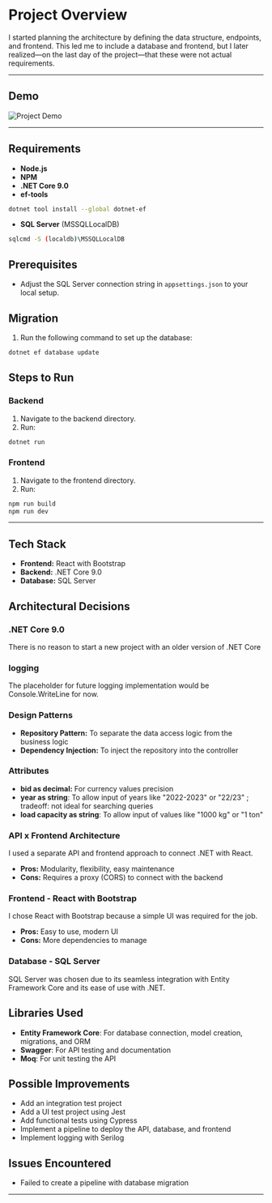 ﻿# Project Overview

I started planning the architecture by defining the data structure, endpoints, and frontend. 
This led me to include a database and frontend, but I later realized—on the last day of the project—that these were not actual requirements.

---

## Demo

![Project Demo](./website.gif)

---

## Requirements

- **Node.js**
- **NPM**
- **.NET Core 9.0**
- **ef-tools**
```bash
dotnet tool install --global dotnet-ef
```
- **SQL Server** (MSSQLLocalDB)
```bash
sqlcmd -S (localdb)\MSSQLLocalDB
```

## Prerequisites

- Adjust the SQL Server connection string in `appsettings.json` to your local setup.

## Migration

1. Run the following command to set up the database:

```bash
dotnet ef database update
```

## Steps to Run

### Backend

1. Navigate to the backend directory.
2. Run:

```bash
dotnet run
```

### Frontend

1. Navigate to the frontend directory.
2. Run:

```bash
npm run build
npm run dev
```

---

## Tech Stack
- **Frontend:** React with Bootstrap
- **Backend:** .NET Core 9.0
- **Database:** SQL Server

## Architectural Decisions

### .NET Core 9.0
There is no reason to start a new project with an older version of .NET Core

### logging
The placeholder for future logging implementation would be Console.WriteLine for now.

### Design Patterns
- **Repository Pattern:** To separate the data access logic from the business logic
- **Dependency Injection:** To inject the repository into the controller

### Attributes
- **bid as decimal:** For currency values precision
- **year as string**: To allow input of years like "2022-2023" or "22/23" ; tradeoff: not ideal for searching queries
- **load capacity as string**: To allow input of values like "1000 kg" or "1 ton"

### API x Frontend Architecture
I used a separate API and frontend approach to connect .NET with React.
- **Pros:** Modularity, flexibility, easy maintenance
- **Cons:** Requires a proxy (CORS) to connect with the backend

### Frontend - React with Bootstrap
I chose React with Bootstrap because a simple UI was required for the job.
- **Pros:** Easy to use, modern UI
- **Cons:** More dependencies to manage

### Database - SQL Server
SQL Server was chosen due to its seamless integration with Entity Framework Core and its ease of use with .NET.

## Libraries Used
- **Entity Framework Core**: For database connection, model creation, migrations, and ORM
- **Swagger**: For API testing and documentation
- **Moq**: For unit testing the API

## Possible Improvements
- Add an integration test project
- Add a UI test project using Jest
- Add functional tests using Cypress
- Implement a pipeline to deploy the API, database, and frontend
- Implement logging with Serilog

## Issues Encountered
- Failed to create a pipeline with database migration

---

